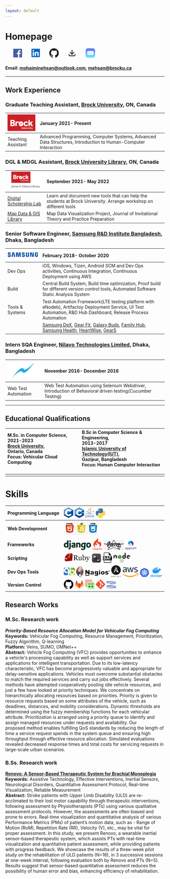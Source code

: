 ```yaml
---
layout: default
---
```


# Homepage

&nbsp; &nbsp; &nbsp; [<img src="assets/img/fblogo.png?raw=true" width="30"/>](https://www.facebook.com/mohaiminehsan.anik/)
&nbsp; &nbsp; &nbsp; [<img src="assets/img/ldlogo.PNG?raw=true" width="30"/>](https://www.linkedin.com/in/mohaimin-ehsan-02072412b)
&nbsp; &nbsp; &nbsp; [<img src="assets/img/Github.png?raw=true" width="30"/>](https://github.com/MohaiminEhsan)
&nbsp; &nbsp; &nbsp; [<img src="assets/img/Dlogo.png?raw=true" width="30"/>](https://github.com/MohaiminEhsan/Portfolio/raw/main/MohaiminEhsanCV.pdf)
&nbsp; &nbsp; &nbsp; [<img src="assets/img/email.png?raw=true" width="30"/>](mailto:mohaiminehsan@outlook.com)

#### Email: [mohaiminehsan@outlook.com](mailto:mohaiminehsan@outlook.com), [mehsan@brocku.ca](mailto:mehsan@brocku.com)

---

## Work Experience

### Graduate Teaching Assistant, [Brock University](https://brocku.ca/), ON, Canada



|<img src="assets/img/BrockLogo.png?raw=true" width="110"/>| January 2021- Present          |
|:-------------|:------------------|
| Teaching Assistant | Advanced Programming, Computer Systems, Advanced Data Structures, Introduction to Human-Computer Interaction |



### DGL & MDGL Assistant, [Brock University Library](https://brocku.ca/library/), ON, Canada



| <img src="assets/img/BUL2.png?raw=true" width="120"/>       | September 2021- May 2022          |
|:-------------|:------------------|
| [Digital Scholership Lab](https://brocku.ca/library/dsl/) | Learn and document new tools that can help the students at Brock University. Arrange workshop on different tools  |
| [Map Data & GIS Library](https://brocku.ca/library/mdgl/)  | Map Data Visualization Project, Journal of Invitational Theory and Practice Preparation                         |



### Senior Software Engineer, [Samsung R&D Institute Bangladesh](https://research.samsung.com/srbd), Dhaka, Bangladesh



| <img src="assets/img/Samsung.png?raw=true" width="200"/>       | February 2018- October 2020          |
|:-------------|:------------------|
| Dev Ops |  iOS, Windows, Tizen, Android SCM and Dev Ops activities, Continuous Integration, Continuous Deployment using AWS |
| Build | Central Build System, Build time optimization, Proof build for different version control tools, Automated Software Static Analysis System |
| Tools & Systems  | Test Automation Framework(LTE testing platform with eNodeb), Artifactoy Deployment Service, UI Test Automation, R&D Hub Dashboard, Release Process Automation |
|  | [Samsung DeX](https://www.samsung.com/ca/apps/samsung-dex/), [Gear Fit](https://apps.apple.com/ca/app/samsung-galaxy-fit-gear-fit/id1117312500), [Galaxy Buds](https://apps.apple.com/us/app/samsung-galaxy-buds/id1491433898), [Family Hub](https://apps.apple.com/us/app/samsung-family-hub/id1194886976), [Samsung Health](https://apps.apple.com/us/app/samsung-health/id1224541484), [HeartWise](https://apps.apple.com/us/app/samsung-heartwise/id1256730970), [GearS](https://apps.apple.com/ca/app/samsung-galaxy-watch-gear-s/id1117310635) |



### Intern SQA Engineer, [Nilavo Technologies Limited](https://nilavo.com/), Dhaka, Bangladesh

|<img src="assets/img/nilavo.png?raw=true" width="100"/>| November 2016- December 2016          |
|:-------------|:------------------|
| Web Test Automation | Web Test Automation using Selenium Webdriver, Introduction of Behavioral driven testing(Cucumber Testing) |


---


## Educational Qualifications



| M.Sc. in Computer Science,<br/> 2021-2023 <br/> [Brock University](https://brocku.ca/),<br/> Ontario, Canada <br/>Focus: Vehicular Cloud Computing <img width=350/>  | B.Sc in Computer Science & Engineering, <br/>2013-2017 <br/> [Islamic University of Technology(IUT)](https://www.iutoic-dhaka.edu/), <br/> Gazipur, Bangladesh <br/> Focus: Human Computer Interaction <img width=350/> |
|:-------------|:------------------|
|  | |




# Skills


| Programming Language | <img src="assets/img/C.png?raw=true" width="30"/> <img src="assets/img/C++.png?raw=true" width="30"/> <img src="assets/img/java.svg?raw=true" height="35" width="30"/> <img src="assets/img/python.png?raw=true" width="30"/> |
|:-------------|:------------------|
| <b>Web Development</b> | <img src="assets/img/Web.png?raw=true" height="45" width="110"/> |
| <b>Frameworks</b> | <img src="assets/img/django.png?raw=true" height="30"/> <img src="assets/img/Codeigniter.svg?raw=true" width="32"/> <img src="assets/img/Grovvy.png?raw=true" height="32"/> <img src="assets/img/Appium.png?raw=true" width="35"/>|
| <b>Scripting</b> | <img src="assets/img/Ruby.jpg?raw=true" height="32"/> <img src="assets/img/Shell.png?raw=true" width="30"/> <img src="assets/img/bat.png?raw=true" height="32"/> <img src="assets/img/node.png?raw=true" height="32"/>|
| <b>Dev Ops Tools</b> | <img src="assets/img/QB.png?raw=true" height="35"/> <img src="assets/img/Jenkins.png?raw=true" height="33"/> <img src="assets/img/nagios.png?raw=true" height="33"/> <img src="assets/img/ansible.png?raw=true" width="30"/> <img src="assets/img/AWS.png?raw=true" height="31"/> <img src="assets/img/KB.png?raw=true" width="30"/> <img src="assets/img/Docker.png?raw=true" height="32"/>|
| <b>Version Control </b> | <img src="assets/img/SkillGithub.png?raw=true" width="30"/> <img src="assets/img/Gitlab.jpg?raw=true" width="30"/> <img src="assets/img/gerrit.png?raw=true" width="30"/> <img src="assets/img/git.png?raw=true" width="30"/> <img src="assets/img/SVN.png?raw=true" width="30"/>|




## Research Works
### M.Sc. Research work
***Priority-Based Resource Allocation Model for Vehicular Fog Computing***  
**Keywords:** Vehicular Fog Computing, Resource Management, Prioritization, Fuzzy Algorithm, Q-learning  
**Platform:** Veins, SUMO, OMNet++  
**Abstract:** Vehicle Fog Computing (VFC) provides opportunities to enhance a vehicle's processing capability as well as support services and applications for intelligent transportation. Due to its low-latency characteristic, VFC has become progressively valuable and appropriate for delay-sensitive applications. Vehicles must overcome substantial obstacles to match the required services and carry out jobs effectively. Several methods have attempted cooperatively pooling idle vehicle resources, and just a few have looked at priority techniques. We concentrate on hierarchically allocating resources based on priorities. Priority is given to resource requests based on some attributes of the vehicle, such as deadlines, distances, and mobility considerations. Dynamic thresholds are determined using the fuzzy membership functions for each vehicular attribute. Prioritization is arranged using a priority queue to identify and assign managed resources under requests and availability. Our proposed method enables fulfilling QoS standards by reducing the length of time a service request spends in the system queue and ensuring high throughput through effective resource allocation. Simulated evaluations revealed decreased response times and total costs for servicing requests in large-scale urban scenarios.  

### B.Ss. Research work
<a href="https://arxiv.org/pdf/2109.03631v3.pdf"><strong>Renovo: A Sensor-Based Therapeutic System for Brachial Monoplegia</strong></a>  
**Keywords:** Assistive Technology, Effective Interventions, Inertial Sensors, Neurological Disorders, Quantitative
Assessment Protocol, Real-time Visualization, Reliable Measurement    
**Abstract:** Stroke patients with Upper Limb Disability (ULD) are re-acclimated to their lost motor capability through therapeutic interventions, following assessment by Physiotherapists (PTs) using various qualitative assessment protocols. However, the assessments are often biased and prone to errors. Real-time visualization and quantitative analysis of various Performance Metrics (PMs) of patient’s motion data, such as - Range of Motion (RoM), Repetition Rate (RR), Velocity (V), etc., may be vital for proper assessment. In this study, we present Renovo, a wearable inertial sensor-based therapeutic system, which assists PTs with real-time visualization and quantitative patient assessment, while providing patients with progress feedback. We showcase the results of a three-week pilot study on the rehabilitation of ULD patients (N=16), in 3 successive sessions at one-week interval, following evaluation both by Renovo and PTs (N=5). Results suggest that sensor-based quantitative assessment reduces the possibility of human error and bias, enhancing efficiency of rehabilitation.  


